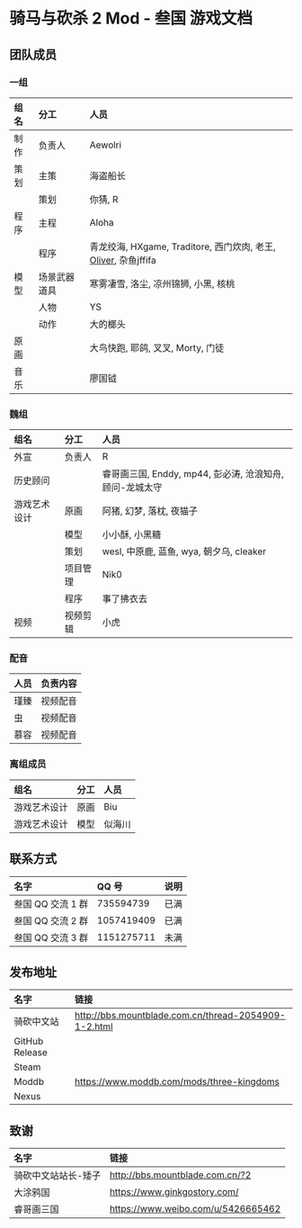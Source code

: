 # 骑马与砍杀 2 Mod - 叁国 游戏文档

## 团队成员

### 一组

| 组名 | 分工         | 人员                                                                                             |
| :--- | :----------- | :----------------------------------------------------------------------------------------------- |
| 制作 | 负责人       | Aewolri                                                                                          |
| 策划 | 主策         | 海盗船长                                                                                         |
|      | 策划         | 你猜, R                                                                                          |
| 程序 | 主程         | Aloha                                                                                            |
|      | 程序         | 青龙绞海, HXgame, Traditore, 西门炊肉, 老王, [Oliver](mailto:munoliver007@gmail.com), 杂鱼jffifa |
| 模型 | 场景武器道具 | 寒雾凄雪, 洛尘, 凉州锦狮, 小黑, 核桃                                                             |
|      | 人物         | YS                                                                                               |
|      | 动作         | 大的榔头                                                                                         |
| 原画 |              | 大鸟快跑, 耶鸽, 叉叉, Morty, 门徒                                                                |
| 音乐 |              | 廖国钺                                                                                           |

### 魏组

| 组名         | 分工     | 人员                                                     |
| :----------- | :------- | :------------------------------------------------------- |
| 外宣         | 负责人   | R                                                        |
| 历史顾问     |          | 睿哥画三国, Enddy, mp44, 彭必涛, 沧浪知舟, 顾问-龙城太守 |
| 游戏艺术设计 | 原画     | 阿猪, 幻梦, 落枕, 夜猫子                                 |
|              | 模型     | 小小酥, 小黑糖                                           |
|              | 策划     | wesl, 中原鹿, 蓝鱼, wya, 朝夕乌, cleaker                 |
|              | 项目管理 | Nik0                                                     |
|              | 程序     | 事了拂衣去                                               |
| 视频         | 视频剪辑 | 小虎                                                     |

### 配音

| 人员 | 负责内容 |
| :--- | :------- |
| 瑾臻 | 视频配音 |
| 虫   | 视频配音 |
| 慕容 | 视频配音 |

### 离组成员

| 组名         | 分工 | 人员   |
| :----------- | :--- | :----- |
| 游戏艺术设计 | 原画 | Biu    |
| 游戏艺术设计 | 模型 | 似海川 |

## 联系方式

| 名字              | QQ 号      | 说明 |
| :---------------- | :--------- | :--- |
| 叁国 QQ 交流 1 群 | 735594739  | 已满 |
| 叁国 QQ 交流 2 群 | 1057419409 | 已满 |
| 叁国 QQ 交流 3 群 | 1151275711 | 未满 |

## 发布地址

| 名字           | 链接                                                 |
| :------------- | :--------------------------------------------------- |
| 骑砍中文站     | http://bbs.mountblade.com.cn/thread-2054909-1-2.html |
| GitHub Release |                                                      |
| Steam          |                                                      |
| Moddb          | https://www.moddb.com/mods/three-kingdoms            |
| Nexus          |                                                      |

## 致谢

| 名字                | 链接                               |
| :------------------ | :--------------------------------- |
| 骑砍中文站站长-矮子 | http://bbs.mountblade.com.cn/?2    |
| 大涂鸦国            | https://www.ginkgostory.com/       |
| 睿哥画三国          | https://www.weibo.com/u/5426665462 |

